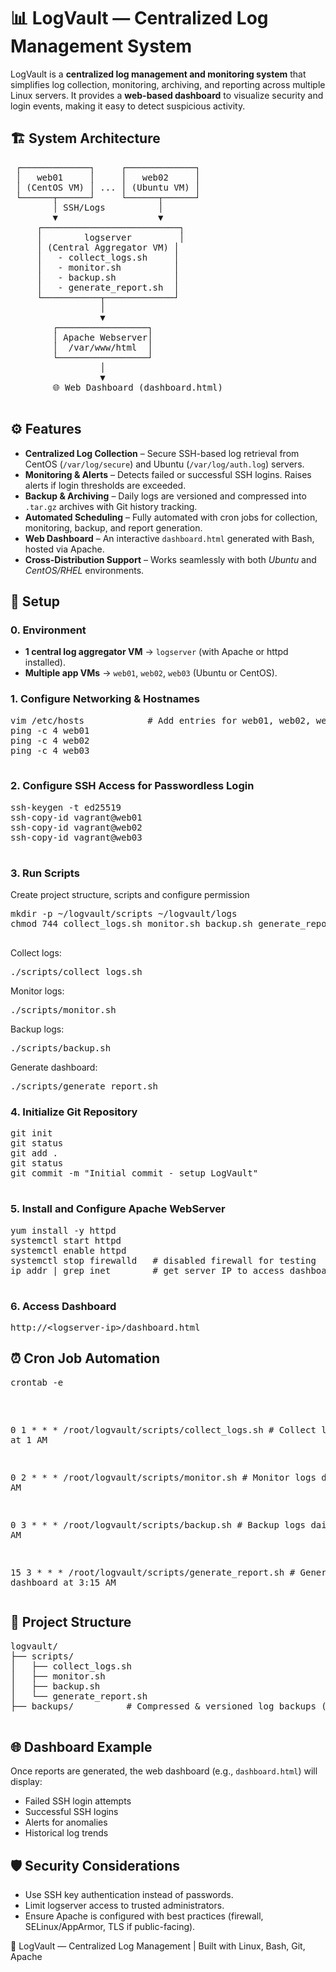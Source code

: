 <!DOCTYPE html>
<html lang="en">

<body>
<div class="container">
  <h1>📊 LogVault — Centralized Log Management System</h1>
  <p>
    LogVault is a <strong>centralized log management and monitoring system</strong> that simplifies log collection,
    monitoring, archiving, and reporting across multiple Linux servers. It provides a
    <strong>web-based dashboard</strong> to visualize security and login events, making it easy to detect suspicious activity.
  </p>

  <h2>🏗️ System Architecture</h2>
  <pre>
 ┌─────────────┐     ┌─────────────┐
 │   web01     │     │   web02     │
 │ (CentOS VM) │ ... │ (Ubuntu VM) │
 └──────┬──────┘     └──────┬──────┘
        │ SSH/Logs          │
        ▼                   ▼
     ┌──────────────────────────┐
     │        logserver         │
     │ (Central Aggregator VM) │
     │   - collect_logs.sh     │
     │   - monitor.sh          │
     │   - backup.sh           │
     │   - generate_report.sh  │
     └───────────┬─────────────┘
                 │
                 ▼
        ┌─────────────────┐
        │ Apache Webserver│
        │  /var/www/html  │
        └─────────────────┘
                 │
                 ▼
        🌐 Web Dashboard (dashboard.html)
  </pre>

  <h2>⚙️ Features</h2>
  <ul>
    <li><strong>Centralized Log Collection</strong> – Secure SSH-based log retrieval from CentOS (<code>/var/log/secure</code>) and Ubuntu (<code>/var/log/auth.log</code>) servers.</li>
    <li><strong>Monitoring & Alerts</strong> – Detects failed or successful SSH logins. Raises alerts if login thresholds are exceeded.</li>
    <li><strong>Backup & Archiving</strong> – Daily logs are versioned and compressed into <code>.tar.gz</code> archives with Git history tracking.</li>
    <li><strong>Automated Scheduling</strong> – Fully automated with cron jobs for collection, monitoring, backup, and report generation.</li>
    <li><strong>Web Dashboard</strong> – An interactive <code>dashboard.html</code> generated with Bash, hosted via Apache.</li>
    <li><strong>Cross-Distribution Support</strong> – Works seamlessly with both <em>Ubuntu</em> and <em>CentOS/RHEL</em> environments.</li>
  </ul>

  <h2>🚀 Setup</h2>
  <h3>0. Environment</h3>
  <ul>
    <li><strong>1 central log aggregator VM</strong> → <code>logserver</code> (with Apache or httpd installed).</li>
    <li><strong>Multiple app VMs</strong> → <code>web01</code>, <code>web02</code>, <code>web03</code> (Ubuntu or CentOS).</li>
  </ul>

  <h3>1. Configure Networking & Hostnames</h3>
  <pre>
vim /etc/hosts            # Add entries for web01, web02, web03 with their corresponding private ip
ping -c 4 web01
ping -c 4 web02
ping -c 4 web03
  </pre>

  <h3>2. Configure SSH Access for Passwordless Login</h3>
  <pre>
ssh-keygen -t ed25519
ssh-copy-id vagrant@web01
ssh-copy-id vagrant@web02
ssh-copy-id vagrant@web03
  </pre>

  <h3>3. Run Scripts</h3>
  <p>Create project structure, scripts and configure permission</p>
  <pre>
mkdir -p ~/logvault/scripts ~/logvault/logs
chmod 744 collect_logs.sh monitor.sh backup.sh generate_report.sh
  </pre>
  <p>Collect logs:</p>
  <pre>./scripts/collect_logs.sh</pre>
  <p>Monitor logs:</p>
  <pre>./scripts/monitor.sh</pre>
  <p>Backup logs:</p>
  <pre>./scripts/backup.sh</pre>
  <p>Generate dashboard:</p>
  <pre>./scripts/generate_report.sh</pre>

  <h3>4. Initialize Git Repository</h3>
  <pre>
git init
git status
git add .
git status
git commit -m "Initial commit - setup LogVault"
  </pre>

  <h3>5. Install and Configure Apache WebServer</h3>
  <pre>
yum install -y httpd
systemctl start httpd
systemctl enable httpd
systemctl stop firewalld   # disabled firewall for testing
ip addr | grep inet        # get server IP to access dashboard
  </pre>

  <h3>6. Access Dashboard</h3>
  <pre>http://&lt;logserver-ip&gt;/dashboard.html</pre>

  <h2>⏰ Cron Job Automation</h2>
  <pre>
crontab -e
  </pre>
  <pre>

0 1 * * * /root/logvault/scripts/collect_logs.sh    # Collect logs daily at 1 AM

0 2 * * * /root/logvault/scripts/monitor.sh    # Monitor logs daily at 2 AM

0 3 * * * /root/logvault/scripts/backup.sh    # Backup logs daily at 3 AM

15 3 * * * /root/logvault/scripts/generate_report.sh     # Generate dashboard at 3:15 AM
  </pre>

  <h2>📂 Project Structure</h2>
  <pre>
logvault/
├── scripts/
│   ├── collect_logs.sh
│   ├── monitor.sh
│   ├── backup.sh
│   └── generate_report.sh
├── backups/          # Compressed & versioned log backups (.tar.gz)
  </pre>

  <h2>🌐 Dashboard Example</h2>
  <p>
    Once reports are generated, the web dashboard (e.g., <code>dashboard.html</code>) will display:
  </p>
  <ul>
    <li>Failed SSH login attempts</li>
    <li>Successful SSH logins</li>
    <li>Alerts for anomalies</li>
    <li>Historical log trends</li>
  </ul>

  <h2>🛡️ Security Considerations</h2>
  <ul>
    <li>Use SSH key authentication instead of passwords.</li>
    <li>Limit logserver access to trusted administrators.</li>
    <li>Ensure Apache is configured with best practices (firewall, SELinux/AppArmor, TLS if public-facing).</li>
  </ul>

  <footer>
    <p>📌 LogVault — Centralized Log Management | Built with Linux, Bash, Git, Apache</p>
  </footer>
</div>
</body>
</html>

